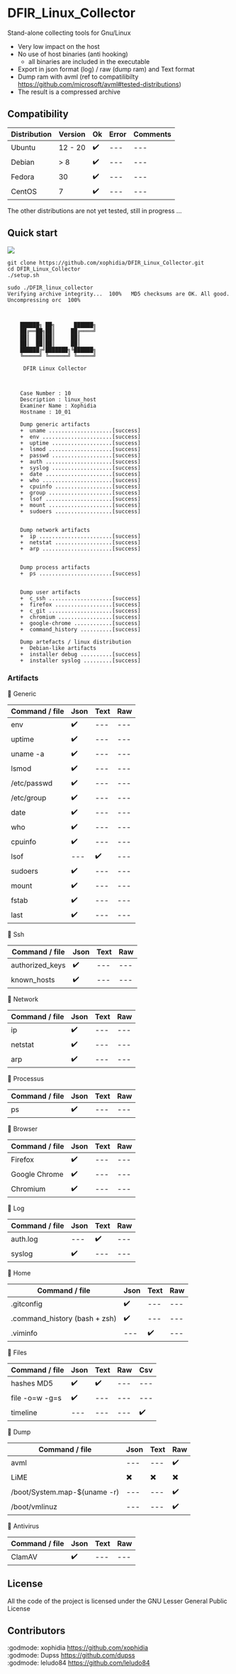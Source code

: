 # DFIR_Linux_Collector

Stand-alone collecting tools for Gnu/Linux
- Very low impact on the host
- No use of host binaries (anti hooking)
  - all binaries are included in the executable
- Export in json format (log) / raw (dump ram) and Text format
- Dump ram with avml (ref to compatilibilty https://github.com/microsoft/avml#tested-distributions)
- The result is a compressed archive

## Compatibility



| Distribution | Version | Ok | Error | Comments | 
| --- | --- | --- | --- | ---| 
| Ubuntu | 12 - 20 | :heavy_check_mark: |  --- | --- |
| Debian | > 8 | :heavy_check_mark: |  --- | --- |
| Fedora | 30| :heavy_check_mark: |  --- | --- |
| CentOS | 7| :heavy_check_mark: |  --- | --- |

The other distributions are not yet tested, still in progress ...


## Quick start 

![](dlc.gif)

```
git clone https://github.com/xophidia/DFIR_Linux_Collector.git
cd DFIR_Linux_Collector
./setup.sh
```
```
sudo ./DFIR_linux_collector 
Verifying archive integrity...  100%   MD5 checksums are OK. All good.
Uncompressing orc  100%  



    ██████╗ ██╗      ██████╗
    ██╔══██╗██║     ██╔════╝
    ██║  ██║██║     ██║      
    ██║  ██║██║     ██║     
    ██████╔╝███████╗╚██████╗
    ╚═════╝ ╚══════╝ ╚═════╝
                        
     DFIR Linux Collector



    Case Number : 10 
    Description : linux_host
    Examiner Name : Xophidia
    Hostname : 10_01

    Dump generic artifacts
    +  uname ....................[success]
    +  env ......................[success]
    +  uptime ...................[success]
    +  lsmod ....................[success]
    +  passwd ...................[success]
    +  auth .....................[success]
    +  syslog ...................[success]
    +  date .....................[success]
    +  who ......................[success]
    +  cpuinfo ..................[success]
    +  group ....................[success]
    +  lsof .....................[success]
    +  mount ....................[success]
    +  sudoers ..................[success]


    Dump network artifacts
    +  ip .......................[success]
    +  netstat ..................[success]
    +  arp ......................[success]

    
    Dump process artifacts
    +  ps .......................[success]

    
    Dump user artifacts
    +  c_ssh ....................[success]
    +  firefox ..................[success]
    +  c_git ....................[success]
    +  chromium .................[success]
    +  google-chrome ............[success]
    +  command_history ..........[success]

    Dump artefacts / linux distribution
    +  Debian-like artifacts 
    +  installer debug ..........[success]
    +  installer syslog .........[success]

```

### Artifacts

:radio_button: Generic

| Command / file | Json | Text | Raw | 
| --- | --- | --- | --- |
| env | :heavy_check_mark: | --- | --- |
|uptime| :heavy_check_mark: | --- | --- |
|uname -a| :heavy_check_mark: | --- | --- |
|lsmod|  :heavy_check_mark: | --- | --- |
|/etc/passwd| :heavy_check_mark:  | --- | --- |
|/etc/group| :heavy_check_mark: | --- | --- |
|date| :heavy_check_mark: | --- | --- |
|who |:heavy_check_mark: | --- | --- |
|cpuinfo| :heavy_check_mark: | --- | --- |
|lsof| --- |  :heavy_check_mark: | --- |
|sudoers| :heavy_check_mark: | --- | --- |
|mount| :heavy_check_mark: | --- | --- |
|fstab| :heavy_check_mark: | --- | --- |
|last| :heavy_check_mark: | --- | --- |

:radio_button: Ssh

| Command / file | Json | Text | Raw |
| --- | --- | --- | --- |
| authorized_keys | :heavy_check_mark: | --- | --- |
| known_hosts | :heavy_check_mark: | --- | --- |


:radio_button: Network

| Command / file | Json | Text | Raw |
| --- | --- | --- | --- |
| ip | :heavy_check_mark: | --- | --- |
| netstat | :heavy_check_mark: | --- | --- |
| arp | :heavy_check_mark: | --- | --- |

:radio_button: Processus

| Command / file | Json | Text | Raw |
| --- | --- | --- | --- |
| ps | :heavy_check_mark: | --- | --- |

:radio_button: Browser

| Command / file | Json | Text | Raw |
| --- | --- | --- | --- |
| Firefox | :heavy_check_mark: | --- | --- |
| Google Chrome | :heavy_check_mark: | --- | --- |
| Chromium | :heavy_check_mark: | --- | --- |

:radio_button: Log

| Command / file | Json | Text | Raw |
| --- | --- | --- | --- |
| auth.log | --- | :heavy_check_mark: | --- |
| syslog| :heavy_check_mark: | --- | --- |

:radio_button: Home

| Command / file | Json | Text | Raw |
| --- | --- | --- | --- |
| .gitconfig | :heavy_check_mark: | --- | --- |
| .command_history (bash + zsh) | :heavy_check_mark: | --- | --- |
| .viminfo | --- | :heavy_check_mark: | --- |

:radio_button: Files

| Command / file | Json | Text | Raw | Csv |
| --- | --- | --- | --- | --- |
| hashes MD5 | :heavy_check_mark: | :heavy_check_mark: | --- | --- |
| file -o=w -g=s | :heavy_check_mark: | --- | --- | --- |
| timeline | --- | --- | --- |:heavy_check_mark:|

:radio_button: Dump

| Command / file | Json | Text | Raw |
| --- | --- | --- | --- |
| avml | --- | --- | :heavy_check_mark: |
| LiME | :heavy_multiplication_x: | :heavy_multiplication_x: | :heavy_multiplication_x: |
| /boot/System.map-$(uname -r)   | --- | --- | :heavy_check_mark: |
| /boot/vmlinuz | --- | --- | :heavy_check_mark: |

:radio_button: Antivirus

| Command / file | Json | Text | Raw |
| --- | --- | --- | --- |
| ClamAV | :heavy_check_mark: | --- | --- |


## License


All the code of the project is licensed under the GNU Lesser General Public License


## Contributors 

:godmode: xophidia https://github.com/xophidia  
:godmode: Dupss https://github.com/dupss  
:godmode: leludo84 https://github.com/leludo84  

